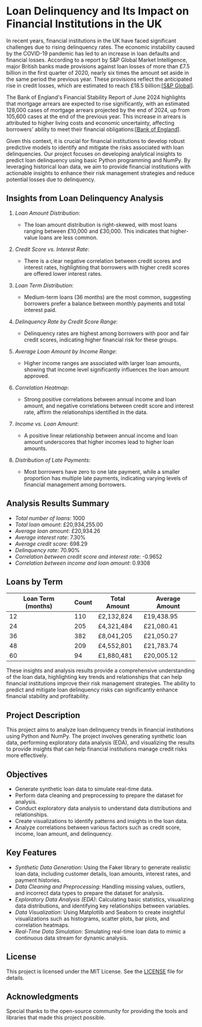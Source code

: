 # Loan Delinquency and Its Impact on Financial Institutions in the UK

In recent years, financial institutions in the UK have faced significant challenges due to rising delinquency rates. The economic instability caused by the COVID-19 pandemic has led to an increase in loan defaults and financial losses. According to a report by S&P Global Market Intelligence, major British banks made provisions against loan losses of more than £7.5 billion in the first quarter of 2020, nearly six times the amount set aside in the same period the previous year. These provisions reflect the anticipated rise in credit losses, which are estimated to reach £18.5 billion&#8203;:[[S&P Global](https://www.spglobal.com/marketintelligence/en/news-insights/latest-news-headlines/uk-banks-loan-loss-provisions-soar-in-face-of-pandemic-58478176)]&#8203;.

The Bank of England's Financial Stability Report of June 2024 highlights that mortgage arrears are expected to rise significantly, with an estimated 128,000 cases of mortgage arrears projected by the end of 2024, up from 105,600 cases at the end of the previous year. This increase in arrears is attributed to higher living costs and economic uncertainty, affecting borrowers' ability to meet their financial obligations&#8203;:[[Bank of England](https://www.bankofengland.co.uk/financial-stability-report/2024/june-2024)]&#8203;.

Given this context, it is crucial for financial institutions to develop robust predictive models to identify and mitigate the risks associated with loan delinquencies. Our project focuses on developing analytical insights to predict loan delinquency using basic Python programming and NumPy. By leveraging historical loan data, we aim to provide financial institutions with actionable insights to enhance their risk management strategies and reduce potential losses due to delinquency.

## Insights from Loan Delinquency Analysis

1. *Loan Amount Distribution*:
   - The loan amount distribution is right-skewed, with most loans ranging between £10,000 and £30,000. This indicates that higher-value loans are less common.

2. *Credit Score vs. Interest Rate*:
   - There is a clear negative correlation between credit scores and interest rates, highlighting that borrowers with higher credit scores are offered lower interest rates.

3. *Loan Term Distribution*:
   - Medium-term loans (36 months) are the most common, suggesting borrowers prefer a balance between monthly payments and total interest paid.

4. *Delinquency Rate by Credit Score Range*:
   - Delinquency rates are highest among borrowers with poor and fair credit scores, indicating higher financial risk for these groups.

5. *Average Loan Amount by Income Range*:
   - Higher income ranges are associated with larger loan amounts, showing that income level significantly influences the loan amount approved.

6. *Correlation Heatmap*:
   - Strong positive correlations between annual income and loan amount, and negative correlations between credit score and interest rate, affirm the relationships identified in the data.

7. *Income vs. Loan Amount*:
   - A positive linear relationship between annual income and loan amount underscores that higher incomes lead to higher loan amounts.

8. *Distribution of Late Payments*:
   - Most borrowers have zero to one late payment, while a smaller proportion has multiple late payments, indicating varying levels of financial management among borrowers.

## Analysis Results Summary

- *Total number of loans*: 1000
- *Total loan amount*: £20,934,255.00
- *Average loan amount*: £20,934.26
- *Average interest rate*: 7.30%
- *Average credit score*: 698.29
- *Delinquency rate*: 70.90%
- *Correlation between credit score and interest rate*: -0.9652
- *Correlation between income and loan amount*: 0.9308

## Loans by Term

| Loan Term (months) | Count | Total Amount | Average Amount |
|--------------------|-------|--------------|----------------|
| 12                 | 110   | £2,132,824   | £19,438.95     |
| 24                 | 205   | £4,321,484   | £21,080.41     |
| 36                 | 382   | £8,041,205   | £21,050.27     |
| 48                 | 209   | £4,552,801   | £21,783.74     |
| 60                 | 94    | £1,880,481   | £20,005.12     |

These insights and analysis results provide a comprehensive understanding of the loan data, highlighting key trends and relationships that can help financial institutions improve their risk management strategies. The ability to predict and mitigate loan delinquency risks can significantly enhance financial stability and profitability.

## Project Description

This project aims to analyze loan delinquency trends in financial institutions using Python and NumPy. The project involves generating synthetic loan data, performing exploratory data analysis (EDA), and visualizing the results to provide insights that can help financial institutions manage credit risks more effectively.

## Objectives

- Generate synthetic loan data to simulate real-time data.
- Perform data cleaning and preprocessing to prepare the dataset for analysis.
- Conduct exploratory data analysis to understand data distributions and relationships.
- Create visualizations to identify patterns and insights in the loan data.
- Analyze correlations between various factors such as credit score, income, loan amount, and delinquency.

## Key Features

- *Synthetic Data Generation*: Using the Faker library to generate realistic loan data, including customer details, loan amounts, interest rates, and payment histories.
- *Data Cleaning and Preprocessing*: Handling missing values, outliers, and incorrect data types to prepare the dataset for analysis.
- *Exploratory Data Analysis (EDA)*: Calculating basic statistics, visualizing data distributions, and identifying key relationships between variables.
- *Data Visualization*: Using Matplotlib and Seaborn to create insightful visualizations such as histograms, scatter plots, bar plots, and correlation heatmaps.
- *Real-Time Data Simulation*: Simulating real-time loan data to mimic a continuous data stream for dynamic analysis.


## License

This project is licensed under the MIT License. See the [LICENSE](LICENSE) file for details.

## Acknowledgments

Special thanks to the open-source community for providing the tools and libraries that made this project possible.

